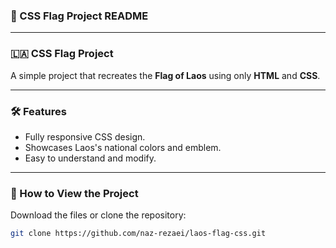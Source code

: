 ### 🌟 CSS Flag Project README  

---

### 🇱🇦 **CSS Flag Project**  

A simple project that recreates the **Flag of Laos** using only **HTML** and **CSS**.  

---

### 🛠 **Features**  
- Fully responsive CSS design.  
- Showcases Laos's national colors and emblem.  
- Easy to understand and modify.  

---

### 🚀 How to View the Project  
Download the files or clone the repository:

```bash
git clone https://github.com/naz-rezaei/laos-flag-css.git




